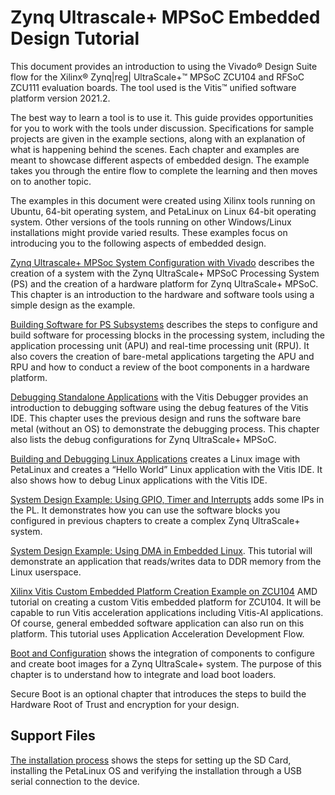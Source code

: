 # Zynq Ultrascale+ MPSoC Embedded Design Tutorial

This document provides an introduction to using the Vivado® Design Suite flow for the Xilinx® Zynq|reg| UltraScale+™ MPSoC ZCU104 and RFSoC ZCU111 evaluation boards. The tool used is the Vitis™ unified software platform version 2021.2.

The best way to learn a tool is to use it. This guide provides opportunities for you to work with the tools under discussion. Specifications for sample projects are given in the example sections, along with an explanation of what is happening behind the scenes. Each chapter and examples are meant to showcase different aspects of embedded design. The example takes you through the entire flow to complete the learning and then moves on to another topic.

The examples in this document were created using Xilinx tools running on Ubuntu, 64-bit operating system, and PetaLinux on Linux 64-bit operating system. Other versions of the tools running on other Windows/Linux installations might provide varied results. These examples focus on introducing you to the following aspects of embedded design.


[Zynq Ultrascale+ MPSoc System Configuration with Vivado](create_system.md) describes the creation of a system with the Zynq UltraScale+ MPSoC Processing System (PS) and the creation of a hardware platform for Zynq UltraScale+ MPSoC. This chapter is an introduction to the hardware and software tools using a simple design as the example.

[Building Software for PS Subsystems](build_software.md) describes the steps to configure and build software for processing blocks in the processing system, including the application processing unit (APU) and real-time processing unit (RPU). It also covers the creation of bare-metal applications targeting the APU and RPU and how to conduct a review of the boot components in a hardware platform.

[Debugging Standalone Applications](debugging_apps.md) with the Vitis Debugger provides an introduction to debugging software using the debug features of the Vitis IDE. This chapter uses the previous design and runs the software bare metal (without an OS) to demonstrate the debugging process. This chapter also lists the debug configurations for Zynq UltraScale+ MPSoC.

[Building and Debugging Linux Applications](linux_apps.md) creates a Linux image with PetaLinux and creates a “Hello World” Linux application with the Vitis IDE. It also shows how to debug Linux applications with the Vitis IDE.

[System Design Example: Using GPIO, Timer and Interrupts](system_design.md) adds some IPs in the PL. It demonstrates how you can use the software blocks you configured in previous chapters to create a complex Zynq UltraScale+ system.

[System Design Example: Using DMA in Embedded Linux](dma_example.md). This tutorial will demonstrate an application that reads/writes data to DDR memory from the Linux userspace.

[Xilinx Vitis Custom Embedded Platform Creation Example on ZCU104](https://github.com/Xilinx/Vitis-Tutorials/blob/2021.2/Vitis_Platform_Creation/Introduction/02-Edge-AI-ZCU104/README.md) AMD tutorial on creating a custom Vitis embedded platform for ZCU104. It will be capable to run Vitis acceleration applications including Vitis-AI applications. Of course, general embedded software application can also run on this platform. This tutorial uses Application Acceleration Development Flow. 

[Boot and Configuration](boot_config.md) shows the integration of components to configure and create boot images for a Zynq UltraScale+ system. The purpose of this chapter is to understand how to integrate and load boot loaders.

Secure Boot is an optional chapter that introduces the steps to build the Hardware Root of Trust and encryption for your design.


## Support Files

[The installation process](install_process.md) shows the steps for setting up the SD Card, installing the PetaLinux OS and verifying the installation through a USB serial connection to the device.
